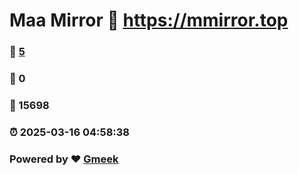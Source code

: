 # Maa Mirror :link: https://mmirror.top 
### :page_facing_up: [5](https://mmirror.top/tag.html) 
### :speech_balloon: 0 
### :hibiscus: 15698 
### :alarm_clock: 2025-03-16 04:58:38 
### Powered by :heart: [Gmeek](https://github.com/Meekdai/Gmeek)
